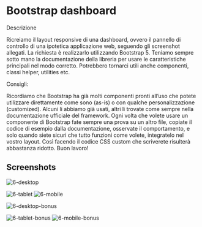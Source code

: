 
# Bootstrap dashboard

Descrizione

Ricreiamo il layout responsive di una dashboard, ovvero il pannello di controllo di una ipotetica applicazione web, seguendo gli screenshot allegati. La richiesta è realizzarlo utilizzando Bootstrap 5. Teniamo sempre sotto mano la documentazione della libreria per usare le caratteristiche principali nel modo corretto. Potrebbero tornarci utili anche componenti, classi helper, utilities etc.

Consigli:

Ricordiamo che Bootstrap ha già molti componenti pronti all’uso che potete utilizzare direttamente come sono (as-is) o con qualche personalizzazione (customized). Alcuni li abbiamo già usati, altri li trovate come sempre nella documentazione ufficiale del framework. Ogni volta che volete usare un componente di Bootstrap fate sempre una prova su un altro file, copiate il codice di esempio dalla documentazione, osservate il comportamento, e solo quando siete sicuri che tutto funzioni come volete, integratelo nel vostro layout. Così facendo il codice CSS custom che scriverete risulterà abbastanza ridotto.
Buon lavoro!

## Screenshots

![6-desktop](https://github.com/user-attachments/assets/60749fa9-9896-49c9-9cb0-ca185e35ee06)

![6-tablet](https://github.com/user-attachments/assets/07ffa84e-6b9f-4c9d-abae-cdb349fd9a7f)  ![6-mobile](https://github.com/user-attachments/assets/d80a9fb6-c200-4322-b32d-3a8ebe6338d6)


![6-desktop-bonus](https://github.com/user-attachments/assets/67f43cfe-b2ba-49bb-a0b3-c7abb21ab550)

![6-tablet-bonus](https://github.com/user-attachments/assets/232df8b6-c703-4eeb-8763-d40838d48eea)  ![6-mobile-bonus](https://github.com/user-attachments/assets/c7d69620-66e1-4905-aa27-f8a0133e3f69)
